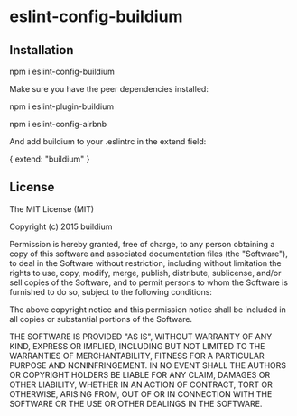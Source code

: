 # eslint-config-buildium

## Installation

npm i eslint-config-buildium

Make sure you have the peer dependencies installed:

npm i eslint-plugin-buildium

npm i eslint-config-airbnb

And add buildium to your .eslintrc in the extend field:

{
    extend: "buildium"
}

## License

The MIT License (MIT)

Copyright (c) 2015 buildium

Permission is hereby granted, free of charge, to any person obtaining a copy
of this software and associated documentation files (the "Software"), to deal
in the Software without restriction, including without limitation the rights
to use, copy, modify, merge, publish, distribute, sublicense, and/or sell
copies of the Software, and to permit persons to whom the Software is
furnished to do so, subject to the following conditions:

The above copyright notice and this permission notice shall be included in all
copies or substantial portions of the Software.

THE SOFTWARE IS PROVIDED "AS IS", WITHOUT WARRANTY OF ANY KIND, EXPRESS OR
IMPLIED, INCLUDING BUT NOT LIMITED TO THE WARRANTIES OF MERCHANTABILITY,
FITNESS FOR A PARTICULAR PURPOSE AND NONINFRINGEMENT. IN NO EVENT SHALL THE
AUTHORS OR COPYRIGHT HOLDERS BE LIABLE FOR ANY CLAIM, DAMAGES OR OTHER
LIABILITY, WHETHER IN AN ACTION OF CONTRACT, TORT OR OTHERWISE, ARISING FROM,
OUT OF OR IN CONNECTION WITH THE SOFTWARE OR THE USE OR OTHER DEALINGS IN THE
SOFTWARE.
